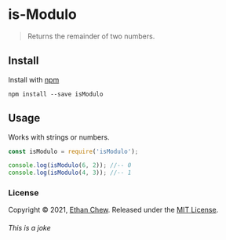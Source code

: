 # is-Modulo
> Returns the remainder of two numbers.

## Install

Install with [npm](https://www.npmjs.com/)
```
npm install --save isModulo
```

## Usage

Works with strings or numbers.

```js
const isModulo = require('isModulo');

console.log(isModulo(6, 2)); //-- 0
console.log(isModulo(4, 3)); //-- 1
```

### License

Copyright © 2021, [Ethan Chew](https://github.com/ethanchew).
Released under the [MIT License](LICENSE).

###### This is a joke